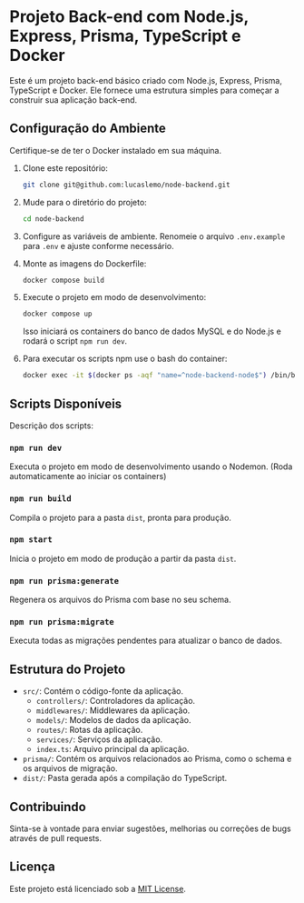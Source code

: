# Projeto Back-end com Node.js, Express, Prisma, TypeScript e Docker

Este é um projeto back-end básico criado com Node.js, Express, Prisma, TypeScript e Docker. Ele fornece uma estrutura simples para começar a construir sua aplicação back-end.

## Configuração do Ambiente

Certifique-se de ter o Docker instalado em sua máquina.

1. Clone este repositório:

   ```bash
   git clone git@github.com:lucaslemo/node-backend.git
   ```

2. Mude para o diretório do projeto:

   ```bash
   cd node-backend
   ```

3. Configure as variáveis de ambiente. Renomeie o arquivo `.env.example` para `.env` e ajuste conforme necessário.

4. Monte as imagens do Dockerfile:

   ```bash
   docker compose build
   ```

5. Execute o projeto em modo de desenvolvimento:

   ```bash
   docker compose up
   ```

   Isso iniciará os containers do banco de dados MySQL e do Node.js e rodará o script `npm run dev`.

6. Para executar os scripts npm use o bash do container:

   ```bash
   docker exec -it $(docker ps -aqf "name=^node-backend-node$") /bin/bash
   ```

## Scripts Disponíveis

Descrição dos scripts:

### `npm run dev`

Executa o projeto em modo de desenvolvimento usando o Nodemon. (Roda automaticamente ao iniciar os containers)

### `npm run build`

Compila o projeto para a pasta `dist`, pronta para produção.

### `npm start`

Inicia o projeto em modo de produção a partir da pasta `dist`.

### `npm run prisma:generate`

Regenera os arquivos do Prisma com base no seu schema.

### `npm run prisma:migrate`

Executa todas as migrações pendentes para atualizar o banco de dados.

## Estrutura do Projeto

- `src/`: Contém o código-fonte da aplicação.
  - `controllers/`: Controladores da aplicação.
  - `middlewares/`: Middlewares da aplicação.
  - `models/`: Modelos de dados da aplicação.
  - `routes/`: Rotas da aplicação.
  - `services/`: Serviços da aplicação.
  - `index.ts`: Arquivo principal da aplicação.
- `prisma/`: Contém os arquivos relacionados ao Prisma, como o schema e os arquivos de migração.
- `dist/`: Pasta gerada após a compilação do TypeScript.

## Contribuindo

Sinta-se à vontade para enviar sugestões, melhorias ou correções de bugs através de pull requests.

## Licença

Este projeto está licenciado sob a [MIT License](LICENSE).
